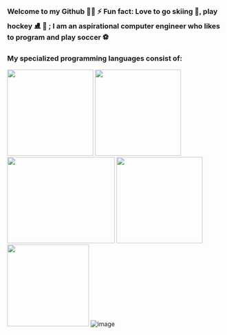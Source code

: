 ### Welcome to my Github 👨‍💻 ⚡ Fun fact: Love to go skiing 🎿, play hockey ⛸️ 🏒 ; I am an aspirational computer engineer who likes to program and play soccer ⚽ 
### My specialized programming languages consist of:
<img src = "https://user-images.githubusercontent.com/59549186/200153345-06311923-7f3a-45dc-9da2-ae6f2e802003.png" width = "200" height = "200">  <img src = "https://learn.microsoft.com/en-us/windows/images/c-logo.png" width = "200" height = "200"> <img src = "https://user-images.githubusercontent.com/59549186/200153418-2875dd5e-0854-48d1-8847-8b419ef68491.png" width = "250" height = "200"> <img src = "https://www.kindpng.com/picc/m/171-1718046_javascript-programming-language-logo-hd-png-download.png" width = "200" height = "200"> <img src = "https://miro.medium.com/max/450/1*PHG1_tMupqcTLLJ-vURs4g.png" width = "190" height = "190"> ![image](https://user-images.githubusercontent.com/59549186/200154814-d9c72a1c-3317-4d01-a5c2-14b0da9e220c.png)


<!--
**MirageM/MirageM** is a ✨ _special_ ✨ repository because its `README.md` (this file) appears on your GitHub profile.

Here are some ideas to get you started:

- 🔭 I’m currently working on ...
- 🌱 I’m currently learning ...
- 👯 I’m looking to collaborate on ...
- 🤔 I’m looking for help with ...
- 💬 Ask me about ...
- 📫 How to reach me: ...
- 😄 Pronouns: ...
- ⚡ Fun fact: ...
### TOOLS: 
<img src = "https://pythonforundergradengineers.com/posts/git/images/git_and_github_logo.png" width = "400" height = "200">

-->


